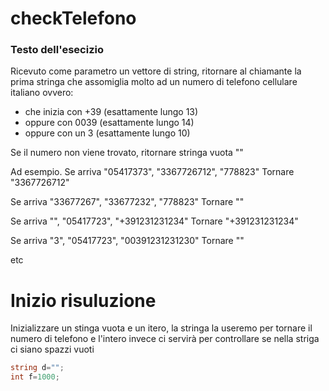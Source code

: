 # checkTelefono
### Testo dell'esecizio
Ricevuto come parametro un vettore di string, ritornare al chiamante la prima stringa che assomiglia molto ad un numero di telefono cellulare italiano ovvero:
- che inizia con +39 (esattamente lungo  13)
- oppure con 0039 (esattamente lungo 14)
- oppure con un 3 (esattamente lungo 10)

Se il numero non viene trovato, ritornare stringa vuota ""

Ad esempio.
Se arriva "05417373", "3367726712",  "778823"
Tornare "3367726712"

Se arriva "33677267", "33677232",  "778823"
Tornare ""

Se arriva "", "05417723",  "+391231231234"
Tornare "+391231231234"

Se arriva "3", "05417723",  "00391231231230"
Tornare ""

etc
# Inizio risuluzione
Inizializzare un stinga vuota e un itero, la stringa la useremo per tornare il numero di telefono e l'intero invece ci servirà per controllare se nella striga ci siano spazzi vuoti
```c#
string d="";
int f=1000;
```
